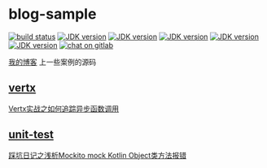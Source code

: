 # blog-sample
[![build status](https://img.shields.io/static/v1?label=build&message=passing&color=green&logo=travis-ci&logoColor=green)](http://www.baidu.com)
[![JDK version](https://img.shields.io/badge/JDK-8+-green?logo=java&logoColor=white)](https://www.oracle.com/java/)
[![JDK version](https://img.shields.io/badge/Postgresql-9+-green?logo=postgresql&logoColor=white)](https://www.postgresql.org/)
[![JDK version](https://img.shields.io/badge/SpringBoot-2+-green?logo=springboot&logoColor=white)](https://spring.io/)
[![JDK version](https://img.shields.io/badge/Kotlin-1.5-green?logo=kotlin&logoColor=white)](https://kotlinlang.org/)
[![JDK version](https://img.shields.io/badge/Gradle-7.1.1-green?logo=gradle&logoColor=white)](https://gradle.org/)
[![chat on gitlab](https://img.shields.io/gitter/room/mampod/payment?logo=github)](https://github.com/scientificCommunity/blog-sample/issues)

[我的博客](https://blog.csdn.net/scientificCommunity?spm=1001.2101.3001.5343) 上一些案例的源码

## [vertx](src/test/java/org/baichuan/example/vertx/test)
[Vertx实战之如何追踪异步函数调用](https://blog.csdn.net/scientificCommunity/article/details/117530394)

## [unit-test](unit-test-sample/README.md)
[踩坑日记之浅析Mockito mock Kotlin Object类方法报错](https://blog.csdn.net/scientificCommunity/article/details/120258224)